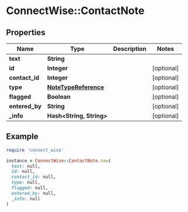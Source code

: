 # ConnectWise::ContactNote

## Properties

| Name | Type | Description | Notes |
| ---- | ---- | ----------- | ----- |
| **text** | **String** |  |  |
| **id** | **Integer** |  | [optional] |
| **contact_id** | **Integer** |  | [optional] |
| **type** | [**NoteTypeReference**](NoteTypeReference.md) |  | [optional] |
| **flagged** | **Boolean** |  | [optional] |
| **entered_by** | **String** |  | [optional] |
| **_info** | **Hash&lt;String, String&gt;** |  | [optional] |

## Example

```ruby
require 'connect_wise'

instance = ConnectWise::ContactNote.new(
  text: null,
  id: null,
  contact_id: null,
  type: null,
  flagged: null,
  entered_by: null,
  _info: null
)
```

